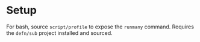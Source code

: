 Setup
=====

For bash, source `script/profile` to expose the `runmany` command.  Requires the
`defn/sub` project installed and sourced.
